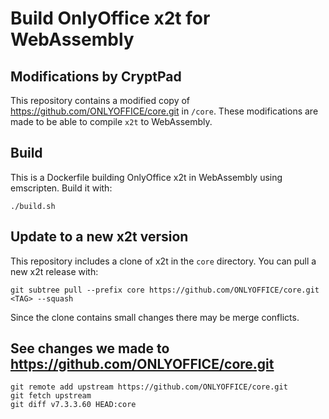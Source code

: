 # Build OnlyOffice x2t for WebAssembly

## Modifications by CryptPad

This repository contains a modified copy of https://github.com/ONLYOFFICE/core.git in `/core`. These modifications are made to be able to compile `x2t` to WebAssembly.

## Build

This is a Dockerfile building OnlyOffice x2t in WebAssembly using emscripten.
Build it with:

``` shell
./build.sh
```

## Update to a new x2t version

This repository includes a clone of x2t in the `core` directory. You can pull a
new x2t release with:

``` shell
git subtree pull --prefix core https://github.com/ONLYOFFICE/core.git <TAG> --squash
```

Since the clone contains small changes there may be merge conflicts.

## See changes we made to https://github.com/ONLYOFFICE/core.git

``` shell
git remote add upstream https://github.com/ONLYOFFICE/core.git
git fetch upstream
git diff v7.3.3.60 HEAD:core
```
